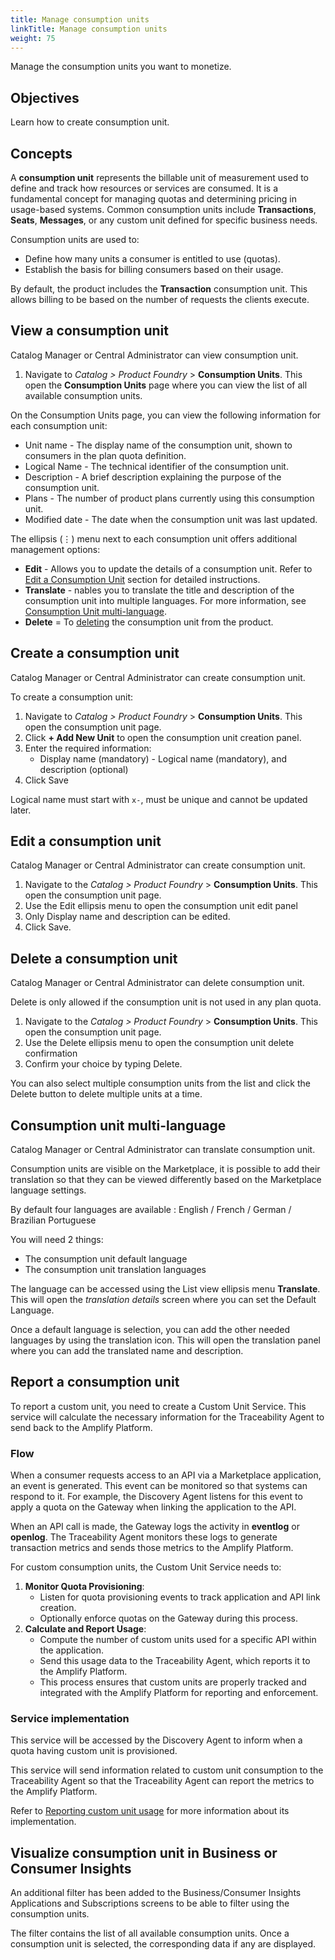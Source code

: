 ```yaml
---
title: Manage consumption units
linkTitle: Manage consumption units
weight: 75
---
```


Manage the consumption units you want to monetize.

## Objectives

Learn how to create consumption unit.

## Concepts

A **consumption unit** represents the billable unit of measurement used to define and track how resources or services are consumed. It is a fundamental concept for managing quotas and determining pricing in usage-based systems. Common consumption units include **Transactions**, **Seats**, **Messages**, or any custom unit defined for specific business needs.

Consumption units are used to:

* Define how many units a consumer is entitled to use (quotas).
* Establish the basis for billing consumers based on their usage.

By default, the product includes the **Transaction** consumption unit. This allows billing to be based on the number of requests the clients execute.

## View a consumption unit

Catalog Manager or Central Administrator can view consumption unit.

1. Navigate to *Catalog > Product Foundry* > **Consumption Units**. This open the **Consumption Units** page where you can view the list of all available consumption units.

On the Consumption Units page, you can view the following information for each consumption unit:

* Unit name - The display name of the consumption unit, shown to consumers in the plan quota definition.
* Logical Name - The technical identifier of the consumption unit.
* Description - A brief description explaining the purpose of the consumption unit.
* Plans - The number of product plans currently using this consumption unit.
* Modified date - The date when the consumption unit was last updated.

The ellipsis (⋮) menu next to each consumption unit offers additional management options:

* **Edit** - Allows you to update the details of a consumption unit. Refer to [Edit a Consumption Unit](#edit-a-consumption-unit) section for detailed instructions.
* **Translate** - nables you to translate the title and description of the consumption unit into multiple languages. For more information, see  [Consumption Unit multi-language](#consumption-unit-multi-language).
* **Delete** = To [deleting](#delete-a-consumption-unit) the consumption unit from the product.

## Create a consumption unit

Catalog Manager or Central Administrator can create consumption unit.

To create a consumption unit:

1. Navigate to *Catalog > Product Foundry* > **Consumption Units**. This open the consumption unit page.
2. Click **+ Add New Unit** to open the consumption unit creation panel.
3. Enter the required information:
   * Display name (mandatory) - Logical name (mandatory), and description (optional)
4. Click Save

Logical name must start with `x-`, must be unique and cannot be updated later.

## Edit a consumption unit

Catalog Manager or Central Administrator can create consumption unit.

1. Navigate to the *Catalog > Product Foundry* > **Consumption Units**. This open the consumption unit page.
2. Use the Edit ellipsis menu to open the consumption unit edit panel
3. Only Display name and description can be edited.
4. Click Save.

## Delete a consumption unit

Catalog Manager or Central Administrator can delete consumption unit.

Delete is only allowed if the consumption unit is not used in any plan quota.

1. Navigate to the *Catalog > Product Foundry* > **Consumption Units**. This open the consumption unit page.
2. Use the Delete ellipsis menu to open the consumption unit delete confirmation
3. Confirm your choice by typing Delete.

You can also select multiple consumption units from the list and click the Delete button to delete multiple units at a time.

## Consumption unit multi-language

Catalog Manager or Central Administrator can translate consumption unit.

Consumption units are visible on the Marketplace, it is possible to add their translation so that they can be viewed differently based on the Marketplace language settings.

By default four languages are available : English / French / German / Brazilian Portuguese

You will need 2 things:

* The consumption unit default language
* The consumption unit translation languages

The language can be accessed using the List view ellipsis menu **Translate**. This will open the *translation details* screen where you can set the Default Language.

Once a default language is selection, you can add the other needed languages by using the translation icon. This will open the translation panel where you can add the translated name and description.

## Report a consumption unit

To report a custom unit, you need to create a Custom Unit Service. This service will calculate the necessary information for the Traceability Agent to send back to the Amplify Platform.

### Flow

When a consumer requests access to an API via a Marketplace application, an event is generated. This event can be monitored so that systems can respond to it. For example, the Discovery Agent listens for this event to apply a quota on the Gateway when linking the application to the API.

When an API call is made, the Gateway logs the activity in **eventlog** or **openlog**. The Traceability Agent monitors these logs to generate transaction metrics and sends those metrics to the Amplify Platform.

For custom consumption units, the Custom Unit Service needs to:

1. **Monitor Quota Provisioning**:
   * Listen for quota provisioning events to track application and API link creation.
   * Optionally enforce quotas on the Gateway during this process.
2. **Calculate and Report Usage**:
   * Compute the number of custom units used for a specific API within the application.
   * Send this usage data to the Traceability Agent, which reports it to the Amplify Platform.
   * This process ensures that custom units are properly tracked and integrated with the Amplify Platform for reporting and enforcement.

### Service implementation

This service will be accessed by the Discovery Agent to inform when a quota having custom unit is provisioned.

This service will send information related to custom unit consumption to the Traceability Agent so that the Traceability Agent can report the metrics to the Amplify Platform.

Refer to [Reporting custom unit usage](/docs/connect_manage_environ/connected_agent_common_reference/custom-unit-metrics) for more information about its implementation.

## Visualize consumption unit in Business or Consumer Insights

An additional filter has been added to the Business/Consumer Insights Applications and Subscriptions screens to be able to filter using the consumption units.

The filter contains the list of all available consumption units. Once a consumption unit is selected, the corresponding data if any are displayed.
